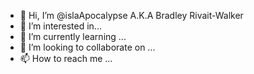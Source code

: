 - 👋 Hi, I’m @islaApocalypse A.K.A Bradley Rivait-Walker
- 👀 I’m interested in...
- 🌱 I’m currently learning ...
- 💞️ I’m looking to collaborate on ...
- 📫 How to reach me ...

<!---
islaApocalypse/islaApocalypse is a ✨ special ✨ repository because its `README.md` (this file) appears on your GitHub profile.
You can click the Preview link to take a look at your changes.
--->
